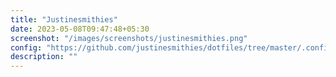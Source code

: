 ```yaml
---
title: "Justinesmithies"
date: 2023-05-08T09:47:48+05:30
screenshot: "/images/screenshots/justinesmithies.png"
config: "https://github.com/justinesmithies/dotfiles/tree/master/.config/qtile"
description: ""
---
```

